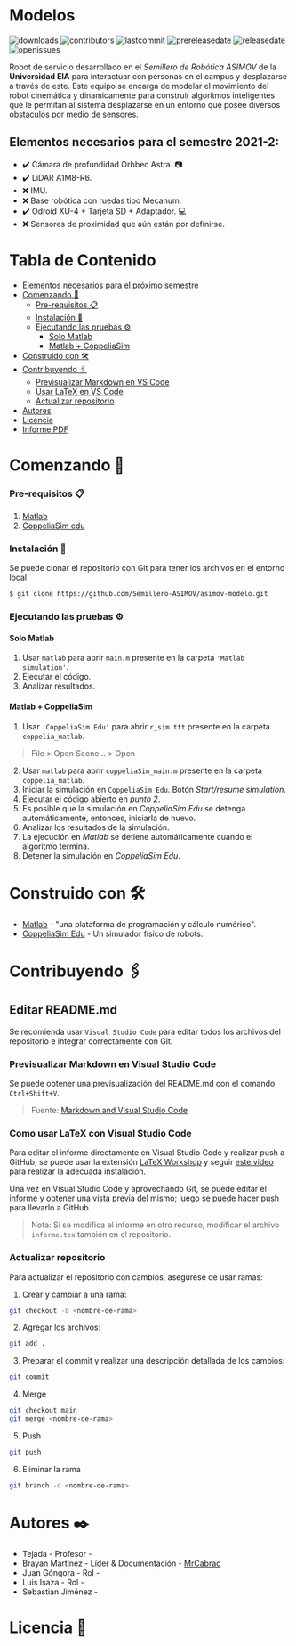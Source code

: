 # Modelos
![downloads](https://img.shields.io/github/downloads/Semillero-ASIMOV/asimov-modelo/total?logo=github)
![contributors](https://img.shields.io/github/contributors/Semillero-ASIMOV/asimov-modelo?color=green)
![lastcommit](https://img.shields.io/github/last-commit/Semillero-ASIMOV/asimov-modelo)
![prereleasedate](https://img.shields.io/github/release-date-pre/Semillero-ASIMOV/asimov-modelo?label=pre-release%20date)
![releasedate](https://img.shields.io/github/release-date/Semillero-ASIMOV/asimov-modelo)
![openissues](https://img.shields.io/github/issues/Semillero-ASIMOV/asimov-modelo)

Robot de servicio desarrollado en el *Semillero de Robótica ASIMOV* de la **Universidad EIA** para interactuar con personas en el campus y desplazarse a través de este. Este equipo se encarga de modelar el movimiento del robot cinemática y dinamicamente para construir algoritmos inteligentes que le permitan al sistema desplazarse en un entorno que posee diversos obstáculos por medio de sensores. 

## Elementos necesarios para el semestre 2021-2:
- :heavy_check_mark: Cámara de profundidad Orbbec Astra. :camera:
- :heavy_check_mark: LiDAR A1M8-R6.
- :x: IMU.
- :x: Base robótica con ruedas tipo Mecanum.
- :heavy_check_mark: Odroid XU-4 + Tarjeta SD + Adaptador. :computer:
- :x: Sensores de proximidad que aún están por definirse.

# Tabla de Contenido
* [Elementos necesarios para el próximo semestre](https://github.com/Semillero-ASIMOV/asimov-modelo#elementos-necesarios-para-el-próximo-semestre)
* [Comenzando 🚀](https://github.com/Semillero-ASIMOV/asimov-modelo#comenzando-)
    * [Pre-requisitos 📋](https://github.com/Semillero-ASIMOV/asimov-modelo#pre-requisitos-)
    * [Instalación 🔧](https://github.com/Semillero-ASIMOV/asimov-modelo#instalación-)
    * [Ejecutando las pruebas ⚙️](https://github.com/Semillero-ASIMOV/asimov-modelo#ejecutando-las-pruebas-%EF%B8%8F)
        * [Solo Matlab](https://github.com/Semillero-ASIMOV/asimov-modelo#solo-matlab)
        * [Matlab + CoppeliaSim](https://github.com/Semillero-ASIMOV/asimov-modelo#matlab--coppeliasim)
* [Construido con 🛠️](https://github.com/Semillero-ASIMOV/asimov-modelo#construido-con-%EF%B8%8F)
* [Contribuyendo 🖇️](https://github.com/Semillero-ASIMOV/asimov-modelo#contribuyendo-%EF%B8%8F)
    * [Previsualizar Markdown en VS Code](https://github.com/Semillero-ASIMOV/asimov-modelo#previsualizar-markdown-en-visual-studio-code)
    * [Usar LaTeX en VS Code](https://github.com/Semillero-ASIMOV/asimov-modelo#previsualizar-markdown-en-visual-studio-code)
    * [Actualizar repositorio](https://github.com/Semillero-ASIMOV/asimov-modelo#actualizar-repositorio)
* [Autores](https://github.com/Semillero-ASIMOV/asimov-modelo#autores-%EF%B8%8F)
* [Licencia](https://github.com/Semillero-ASIMOV/asimov-modelo#licencia-)
* [Informe PDF](https://github.com/Semillero-ASIMOV/asimov-modelo/blob/main/informe/build/informe.pdf)

# Comenzando 🚀
### Pre-requisitos 📋
1. [Matlab]
2. [CoppeliaSim edu]

### Instalación 🔧
Se puede clonar el repositorio con Git para tener los archivos en el entorno local
```sh
$ git clone https://github.com/Semillero-ASIMOV/asimov-modelo.git
```
### Ejecutando las pruebas ⚙️
#### Solo Matlab
1. Usar `matlab` para abrir `main.m` presente en la carpeta `'Matlab simulation'`.
2. Ejecutar el código.
3. Analizar resultados.
#### Matlab + CoppeliaSim
1. Usar `'CoppeliaSim Edu'` para abrir `r_sim.ttt` presente en la carpeta `coppelia_matlab`. 
> File > Open Scene... > Open
2. Usar `matlab` para abrir `coppeliaSim_main.m` presente en la carpeta `coppelia_matlab`.
3. Iniciar la simulación en `CoppeliaSim Edu`. Botón *Start/resume simulation*.
4. Ejecutar el código abierto en *punto 2*.
5. Es posible que la simulación en *CoppeliaSim Edu* se detenga automáticamente, entonces, iniciarla de nuevo.
6. Analizar los resultados de la simulación.
7. La ejecución en *Matlab* se detiene automáticamente cuando el algoritmo termina.
8. Detener la simulación en *CoppeliaSim Edu*.

# Construido con 🛠️
* [Matlab] - "una plataforma de programación y cálculo numérico".
* [CoppeliaSim Edu](https://coppeliarobotics.com) - Un simulador físico de robots.

# Contribuyendo 🖇️
## Editar README.md
Se recomienda usar `Visual Studio Code` para editar todos los archivos del repositorio e integrar correctamente con Git.

### Previsualizar Markdown en Visual Studio Code
Se puede obtener una previsualización del README.md con el comando `Ctrl+Shift+V`. 
> Fuente: [Markdown and Visual Studio Code][markdown]

### Como usar LaTeX con Visual Studio Code

Para editar el informe directamente en Visual Studio Code y realizar push a GitHub, se puede usar la extensión [LaTeX Workshop][latex-workshop] y seguir [este video][latex-video-install] para realizar la adecuada instalación.

Una vez en Visual Studio Code y aprovechando Git, se puede editar el informe y obtener una vista previa del mismo; luego se puede hacer push para llevarlo a GitHub.

>Nota: Si se modifica el informe en otro recurso, modificar el archivo `informe.tex` también en el repositorio.

### Actualizar repositorio
Para actualizar el repositorio con cambios, asegúrese de usar ramas:
1. Crear y cambiar a una rama:
```sh
git checkout -b <nombre-de-rama>
```
2. Agregar los archivos:
```sh
git add .
```
3. Preparar el commit y realizar una descripción detallada de los cambios:
```sh
git commit
```
4. Merge
```sh
git checkout main
git merge <nombre-de-rama>
```
5. Push
```sh
git push
```
6. Eliminar la rama
```sh
git branch -d <nombre-de-rama>
```
# Autores ✒️
* Tejada - Profesor - []()
* Brayan Martínez - Líder & Documentación - [MrCabrac](https://github.com/MrCabrac)
* Juan Góngora - Rol - []()
* Luis Isaza - Rol - []()
* Sebastian Jiménez - []()

# Licencia 📄


[//]: # (These are reference links used in the body of this note and get stripped out when the markdown processor does its job.)

[latex-workshop]: <https://marketplace.visualstudio.com/items?itemName=James-Yu.latex-workshop>
[latex-video-install]: <https://www.youtube.com/watch?v=fLP0QVFaeAU>
[markdown]: <https://code.visualstudio.com/Docs/languages/markdown>
[matlab]: <https://la.mathworks.com/products/matlab.html>
[CoppeliaSim edu]: <https://coppeliarobotics.com/downloads>
